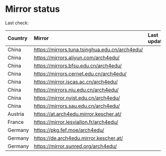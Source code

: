<script src="./time.js"></script>
# Mirror status
Last check: <script type="text/javascript">localize(1705314065.55344);</script>

|Country|Mirror|Last update|
|:------|:-----|:----------|
|China|https://mirrors.tuna.tsinghua.edu.cn/arch4edu/|<script type="text/javascript">localize(1705300679);</script>|
|China|https://mirrors.aliyun.com/arch4edu/|<script type="text/javascript">localize(1705300679);</script>|
|China|https://mirrors.bfsu.edu.cn/arch4edu/|<script type="text/javascript">localize(1705300679);</script>|
|China|https://mirrors.cernet.edu.cn/arch4edu/|<script type="text/javascript">localize(1705257014);</script>|
|China|https://mirror.iscas.ac.cn/arch4edu/|<script type="text/javascript">localize(1705257014);</script>|
|China|https://mirrors.nju.edu.cn/arch4edu/|<script type="text/javascript">localize(1705257014);</script>|
|China|https://mirror.nyist.edu.cn/arch4edu/|<script type="text/javascript">localize(1705257014);</script>|
|China|https://mirrors.sau.edu.cn/arch4edu/|<script type="text/javascript">localize(1705300679);</script>|
|Austria|https://at.arch4edu.mirror.kescher.at/|<script type="text/javascript">localize(1705300679);</script>|
|France|https://mirror.lesviallon.fr/arch4edu/|<script type="text/javascript">localize(1705257014);</script>|
|Germany|https://pkg.fef.moe/arch4edu/|<script type="text/javascript">localize(1705300679);</script>|
|Germany|https://de.arch4edu.mirror.kescher.at/|<script type="text/javascript">localize(1705300679);</script>|
|Germany|https://mirror.sunred.org/arch4edu/|<script type="text/javascript">localize(1705300679);</script>|

<script src="./tablefilter/tablefilter.js"></script>
<script src="./table.js"></script>